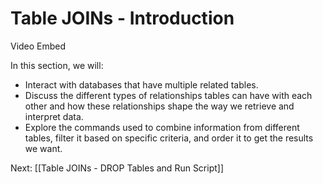 # Table JOINs - Introduction

Video Embed

In this section, we will:
- Interact with databases that have multiple related tables.
- Discuss the different types of relationships tables can have with each other and how these relationships shape the way we retrieve and interpret data. 
- Explore the commands used to combine information from different tables, filter it based on specific criteria, and order it to get the results we want.

Next: [[Table JOINs - DROP Tables and Run Script]]
